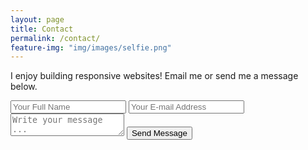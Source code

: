 ```yaml
---
layout: page
title: Contact
permalink: /contact/
feature-img: "img/images/selfie.png"
---
```


I enjoy building responsive websites! Email me or send me a message below.

<form action="https://getsimpleform.com/messages?form_api_token=b81f4140864bc16d1465c5d176da14c7" method="post">
  <!-- the redirect_to is optional, the form will redirect to the referrer on submission -->
<!--   <input type='hidden' name='redirect_to' value='full-url/thank-you/' /> -->
  <input type='text' name='name' placeholder='Your Full Name' />
  <input type='email' name='email' placeholder='Your E-mail Address' />
  <textarea name='message' placeholder='Write your message ...'></textarea>
  <input type='submit' value='Send Message' />
</form>